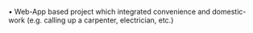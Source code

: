 •	Web-App based project which integrated convenience and domestic-work (e.g. calling up a carpenter, electrician, etc.)
